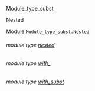 Module_type_subst

Nested

Module `Module_type_subst.Nested`

<a id="module-type-nested"></a>

###### module type [nested](Module_type_subst.Nested.module-type-nested.md)

<a id="module-type-with_"></a>

###### module type [with_](Module_type_subst.Nested.module-type-with_.md)

<a id="module-type-with_subst"></a>

###### module type [with_subst](Module_type_subst.Nested.module-type-with_subst.md)
